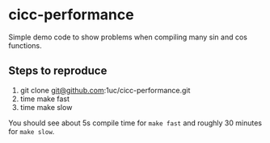 # cicc-performance
Simple demo code to show problems when compiling many sin and cos functions.

## Steps to reproduce
1. git clone git@github.com:1uc/cicc-performance.git
2. time make fast
3. time make slow

You should see about 5s compile time for `make fast` and roughly 30 minutes for
`make slow`.
